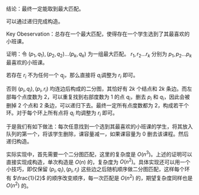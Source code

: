 结论：最终一定能取到最大匹配。

可以通过递归完成构造。

Key Obeservation：总存在一个最大匹配，使得存在一个学生选到了其最喜欢的小班课。

证明：令 $(p_1,q_1),(p_2,q_2)\dots (p_k,q_k)$ 为一组最大匹配。 $r_1,r_2\dots r_k$ 分别为 $p_1,p_2\dots p_k$ 最喜欢的小班课。

若存在 $r_i$ 不为任何一个 $q_j$，那么直接将 $q_i$调整为 $r_i$ 即可。

否则 $(p_i,q_i),(p_i,r_i)$ 均连边后构成的二分图，其恰好有 $2k$ 个结点和 $2k$ 条边。而左部每个点度数为 $2$，可以重复找到右部度数为 $1$ 的点 $q_i$，删去 $p_i$ 和 $q_i$，因此会被删掉 $2$ 个点和 $2$ 条边，可以递归下去。最终一定所有点度数都为 $2$，构成若干个环。对于每个环上所有点将 $q_i$ 均调整为 $r_i$ 即可。

于是我们有如下做法：每次任意找到一个选到其最喜欢的小班课的学生，将其放入队列的第一个，将该学生删除，课容量减一，如果课容量为 $0$ 删去该课程。然后递归构造。

实际实现中，首先需要一个二分图匹配，这里的复杂度是 $O(n^3)$。上述的证明可以直接实现成构造，单次构造是 $O(n)$ 的，复杂度为 $O(n^2)$。具体实现还可以用一个小技巧，即仅保留 $(p_i,q_i),(p_i,r_i)$ 这些边之后随机顺序做二分图匹配，这样每个环有 $\frac{1}{2}$ 的顺序改变顺序，每一次匹配是 $O(n^2)$ 的，期望复杂度同样也是 $O(n^2)$ 的。